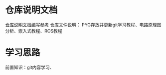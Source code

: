 # 仓库说明文档

[仓库说明文档编写参考](https://stackedit.cn/)
仓库文件说明：
PYG存放并更新git学习教程、电路原理图分析、嵌入式教程、ROS教程

# 学习思路
前置知识：git内容学习、

